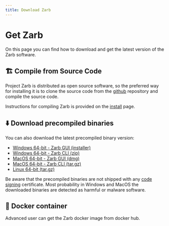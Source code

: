 ```yaml
---
title: Download Zarb
---
```


# Get Zarb

On this page you can find how to download and get the latest version of the Zarb software.

## 🏗️ Compile from Source Code

Project Zarb is distributed as open source software, so the preferred way for installing it is to
clone the source code from the [github](https://github.com/zarbchain/zarb-go) repository and compile
the source code.

Instructions for compiling Zarb is provided on the [install](https://github.com/zarbchain/zarb-go)
page.

## ⬇️ Download precompiled binaries

You can also download the latest precompiled binary version:

- [Windows 64-bit - Zarb GUI (installer)](https://github.com/zarbchain/zarb-go/releases/download/v0.9.0/zarb-0.9.0-windows-x86_64-installer.exe)
- [Windows 64-bit - Zarb CLI (zip)](https://github.com/zarbchain/zarb-go/releases/download/v0.9.0/zarb-0.9.0-windows-x86_64.zip)
- [MacOS 64-bit - Zarb GUI (dmg)](https://github.com/zarbchain/zarb-go/releases/download/v0.9.0/zarb-0.9.0-osx-64.dmg)
- [MacOS 64-bit - Zarb CLI (tar.gz)](https://github.com/zarbchain/zarb-go/releases/download/v0.9.0/zarb-0.9.0-osx-64.tar.gz)
- [Linux 64-bit (tar.gz)](https://github.com/zarbchain/zarb-go/releases/download/v0.9.0/zarb-0.9.0-linux-x86_64.tar.gz)

Be aware that the precompiled binaries are not shipped with any
[code signing](https://en.wikipedia.org/wiki/Code_signing) certificate. Most probability in Windows
and MacOS the downloaded binaries are detected as harmful or malware software.

## 🐳 Docker container

Advanced user can get the Zarb docker image from docker hub.
